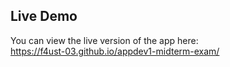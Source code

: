 ## Live Demo
You can view the live version of the app here:  
https://f4ust-03.github.io/appdev1-midterm-exam/
